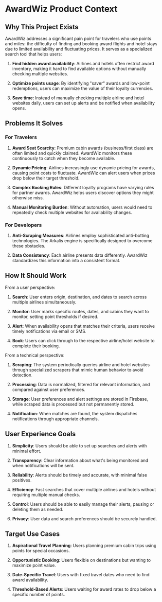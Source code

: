 # AwardWiz Product Context

## Why This Project Exists

AwardWiz addresses a significant pain point for travelers who use points and miles: the difficulty of finding and booking award flights and hotel stays due to limited availability and fluctuating prices. It serves as a specialized search tool that helps users:

1. **Find hidden award availability**: Airlines and hotels often restrict award inventory, making it hard to find available options without manually checking multiple websites.

2. **Optimize points usage**: By identifying "saver" awards and low-point redemptions, users can maximize the value of their loyalty currencies.

3. **Save time**: Instead of manually checking multiple airline and hotel websites daily, users can set up alerts and be notified when availability opens.

## Problems It Solves

### For Travelers
1. **Award Seat Scarcity**: Premium cabin awards (business/first class) are often limited and quickly claimed. AwardWiz monitors these continuously to catch when they become available.

2. **Dynamic Pricing**: Airlines increasingly use dynamic pricing for awards, causing point costs to fluctuate. AwardWiz can alert users when prices drop below their target threshold.

3. **Complex Booking Rules**: Different loyalty programs have varying rules for partner awards. AwardWiz helps users discover options they might otherwise miss.

4. **Manual Monitoring Burden**: Without automation, users would need to repeatedly check multiple websites for availability changes.

### For Developers
1. **Anti-Scraping Measures**: Airlines employ sophisticated anti-botting technologies. The Arkalis engine is specifically designed to overcome these obstacles.

2. **Data Consistency**: Each airline presents data differently. AwardWiz standardizes this information into a consistent format.

## How It Should Work

From a user perspective:

1. **Search**: User enters origin, destination, and dates to search across multiple airlines simultaneously.

2. **Monitor**: User marks specific routes, dates, and cabins they want to monitor, setting point thresholds if desired.

3. **Alert**: When availability opens that matches their criteria, users receive timely notifications via email or SMS.

4. **Book**: Users can click through to the respective airline/hotel website to complete their booking.

From a technical perspective:

1. **Scraping**: The system periodically queries airline and hotel websites through specialized scrapers that mimic human behavior to avoid detection.

2. **Processing**: Data is normalized, filtered for relevant information, and compared against user preferences.

3. **Storage**: User preferences and alert settings are stored in Firebase, while scraped data is processed but not permanently stored.

4. **Notification**: When matches are found, the system dispatches notifications through appropriate channels.

## User Experience Goals

1. **Simplicity**: Users should be able to set up searches and alerts with minimal effort.

2. **Transparency**: Clear information about what's being monitored and when notifications will be sent.

3. **Reliability**: Alerts should be timely and accurate, with minimal false positives.

4. **Efficiency**: Fast searches that cover multiple airlines and hotels without requiring multiple manual checks.

5. **Control**: Users should be able to easily manage their alerts, pausing or deleting them as needed.

6. **Privacy**: User data and search preferences should be securely handled.

## Target Use Cases

1. **Aspirational Travel Planning**: Users planning premium cabin trips using points for special occasions.

2. **Opportunistic Booking**: Users flexible on destinations but wanting to maximize point value.

3. **Date-Specific Travel**: Users with fixed travel dates who need to find award availability.

4. **Threshold-Based Alerts**: Users waiting for award rates to drop below a specific number of points.
